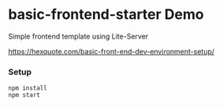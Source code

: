 # basic-frontend-starter Demo

Simple frontend template using Lite-Server

https://hexquote.com/basic-front-end-dev-environment-setup/

### Setup
`npm install`    
`npm start`    




